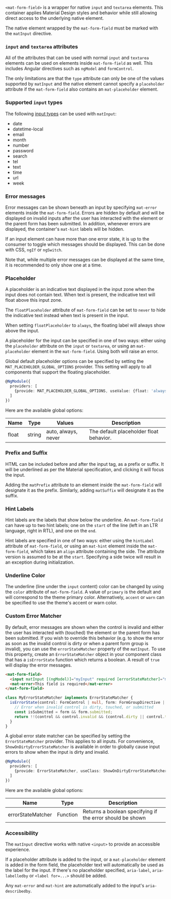 `<mat-form-field>` is a wrapper for native `input` and `textarea` elements. This container
applies Material Design styles and behavior while still allowing direct access to the underlying
native element.

The native element wrapped by the `mat-form-field` must be marked with the `matInput` directive.

<!-- example(input-overview) -->

### `input` and `textarea` attributes

All of the attributes that can be used with normal `input` and `textarea` elements can be used on
elements inside `mat-form-field` as well. This includes Angular directives such as
`ngModel` and `formControl`.

The only limitations are that the `type` attribute can only be one of the values supported by
`matInput` and the native element cannot specify a `placeholder` attribute if the `mat-form-field`
also contains an `mat-placeholder` element.

### Supported `input` types

The following [input types](https://developer.mozilla.org/en-US/docs/Web/HTML/Element/input) can
be used with `matInput`:
* date
* datetime-local
* email
* month
* number
* password
* search
* tel
* text
* time
* url
* week

### Error messages

Error messages can be shown beneath an input by specifying `mat-error` elements inside the
`mat-form-field`. Errors are hidden by default and will be displayed on invalid inputs after
the user has interacted with the element or the parent form has been submitted. In addition,
whenever errors are displayed, the container's `mat-hint` labels will be hidden.

If an input element can have more than one error state, it is up to the consumer to toggle which
messages should be displayed. This can be done with CSS, `ngIf` or `ngSwitch`.

Note that, while multiple error messages can be displayed at the same time, it is recommended to
only show one at a time.

<!-- example(input-errors) -->

### Placeholder

A placeholder is an indicative text displayed in the input zone when the input does not contain
text. When text is present, the indicative text will float above this input zone.

The `floatPlaceholder` attribute of `mat-form-field` can be set to `never` to hide the
indicative text instead when text is present in the input.

When setting `floatPlaceholder` to `always`, the floating label will always show above the input.

A placeholder for the input can be specified in one of two ways: either using the `placeholder`
attribute on the `input` or `textarea`, or using an `mat-placeholder` element in the
`mat-form-field`. Using both will raise an error.

Global default placeholder options can be specified by setting the `MAT_PLACEHOLDER_GLOBAL_OPTIONS`
provider. This setting will apply to all components that support the floating placeholder.

```ts
@NgModule({
  providers: [
    {provide: MAT_PLACEHOLDER_GLOBAL_OPTIONS, useValue: {float: 'always'}}
  ]
})
```

Here are the available global options:

| Name            | Type    | Values              | Description                               |
| --------------- | ------- | ------------------- | ----------------------------------------- |
| float           | string  | auto, always, never | The default placeholder float behavior.   |

### Prefix and Suffix

HTML can be included before and after the input tag, as a prefix or suffix. It will be underlined
as per the Material specification, and clicking it will focus the input.

Adding the `matPrefix` attribute to an element inside the `mat-form-field` will designate it as
the prefix. Similarly, adding `matSuffix` will designate it as the suffix.

<!-- example(input-prefix-suffix) -->

### Hint Labels

Hint labels are the labels that show below the underline. An `mat-form-field` can have up to two
hint labels; one on the `start` of the line (left in an LTR language, right in RTL), and one on the
`end`.

Hint labels are specified in one of two ways: either using the `hintLabel` attribute of
`mat-form-field`, or using an `mat-hint` element inside the `mat-form-field`, which takes an
`align` attribute containing the side. The attribute version is assumed to be at the `start`.
Specifying a side twice will result in an exception during initialization.

<!-- example(input-hint) -->

### Underline Color

The underline (line under the `input` content) color can be changed by using the `color`
attribute of `mat-form-field`. A value of `primary` is the default and will correspond to the
theme primary color. Alternatively, `accent` or `warn` can be specified to use the theme's accent or
warn color.

### Custom Error Matcher

By default, error messages are shown when the control is invalid and either the user has interacted
with (touched) the element or the parent form has been submitted. If you wish to override this
behavior (e.g. to show the error as soon as the invalid control is dirty or when a parent form group
is invalid), you can use the `errorStateMatcher` property of the `matInput`. To use this property,
create an `ErrorStateMatcher` object in your component class that has a `isErrorState` function which
returns a boolean. A result of `true` will display the error messages.

```html
<mat-form-field>
  <input matInput [(ngModel)]="myInput" required [errorStateMatcher]="myErrorStateMatcher">
  <mat-error>This field is required</mat-error>
</mat-form-field>
```

```ts
class MyErrorStateMatcher implements ErrorStateMatcher {
  isErrorState(control: FormControl | null, form: FormGroupDirective | NgForm | null): boolean {
    // Error when invalid control is dirty, touched, or submitted
    const isSubmitted = form && form.submitted;
    return !!(control && control.invalid && (control.dirty || control.touched || isSubmitted)));
  }
}
```

A global error state matcher can be specified by setting the `ErrorStateMatcher` provider. This
applies to all inputs. For convenience, `ShowOnDirtyErrorStateMatcher` is available in order to
globally cause input errors to show when the input is dirty and invalid.

```ts
@NgModule({
  providers: [
    {provide: ErrorStateMatcher, useClass: ShowOnDirtyErrorStateMatcher}
  ]
})
```
Here are the available global options:

| Name              | Type     | Description |
| ----------------- | -------- | ----------- |
| errorStateMatcher | Function | Returns a boolean specifying if the error should be shown |

### Accessibility
The `matInput` directive works with native `<input>` to provide an accessible experience.

If a placeholder attribute is added to the input, or a `mat-placeholder` element is added
in the form field, the placeholder text will automatically be used as the label for the input.
If there's no placeholder specified, `aria-label`, `aria-labelledby` or `<label for=...>` should be
added.

Any `mat-error` and `mat-hint` are automatically added to the input's `aria-describedby`.
